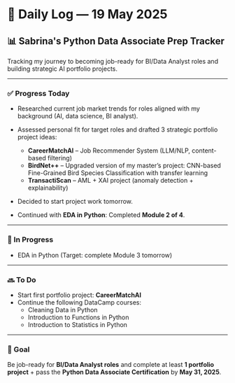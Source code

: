 # 📆 Daily Log — 19 May 2025  
## 📊 Sabrina's Python Data Associate Prep Tracker  
Tracking my journey to becoming job-ready for BI/Data Analyst roles and building strategic AI portfolio projects.

---

### ✅ Progress Today  
- Researched current job market trends for roles aligned with my background (AI, data science, BI analyst).  
- Assessed personal fit for target roles and drafted 3 strategic portfolio project ideas:
  - **CareerMatchAI** – Job Recommender System (LLM/NLP, content-based filtering)  
  - **BirdNet++** – Upgraded version of my master’s project: CNN-based Fine-Grained Bird Species Classification with transfer learning  
  - **TransactiScan** – AML + XAI project (anomaly detection + explainability)  

- Decided to start project work tomorrow.  
- Continued with **EDA in Python**: Completed **Module 2 of 4**.


---

### 🔄 In Progress  
- EDA in Python (Target: complete Module 3 tomorrow)

---

### 🔜 To Do  
- Start first portfolio project: **CareerMatchAI**  
- Continue the following DataCamp courses:
  - Cleaning Data in Python  
  - Introduction to Functions in Python  
  - Introduction to Statistics in Python  

---

### 🎯 Goal  
Be job-ready for **BI/Data Analyst roles** and complete at least **1 portfolio project** + pass the **Python Data Associate Certification** by **May 31, 2025**.
